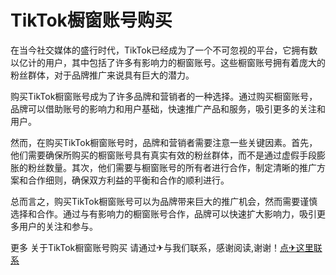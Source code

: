 # TikTok橱窗账号购买

在当今社交媒体的盛行时代，TikTok已经成为了一个不可忽视的平台，它拥有数以亿计的用户，其中包括了许多有影响力的橱窗账号。这些橱窗账号拥有着庞大的粉丝群体，对于品牌推广来说具有巨大的潜力。

购买TikTok橱窗账号成为了许多品牌和营销者的一种选择。通过购买橱窗账号，品牌可以借助账号的影响力和用户基础，快速推广产品和服务，吸引更多的关注和用户。

然而，在购买TikTok橱窗账号时，品牌和营销者需要注意一些关键因素。首先，他们需要确保所购买的橱窗账号具有真实有效的粉丝群体，而不是通过虚假手段膨胀的粉丝数量。其次，他们需要与橱窗账号的所有者进行合作，制定清晰的推广方案和合作细则，确保双方利益的平衡和合作的顺利进行。

总而言之，购买TikTok橱窗账号可以为品牌带来巨大的推广机会，然而需要谨慎选择和合作。通过与有影响力的橱窗账号合作，品牌可以快速扩大影响力，吸引更多用户的关注和参与。

更多 关于TikTok橱窗账号购买 请通过✈与我们联系，感谢阅读,谢谢！[点✈这里联系](https://sms.k02.cc)